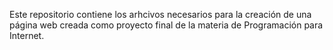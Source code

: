 Este repositorio contiene los arhcivos necesarios para la creación de una página web creada como proyecto final de la materia de Programación para Internet.
